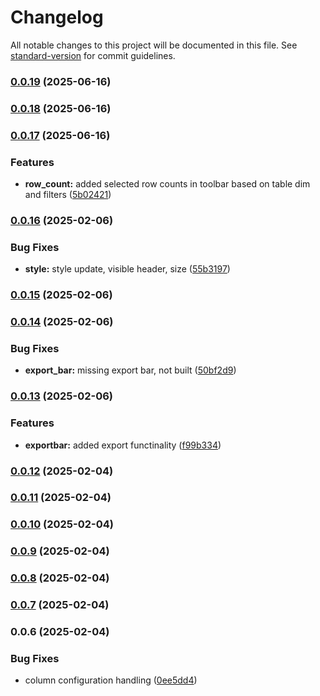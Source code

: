 # Changelog

All notable changes to this project will be documented in this file. See [standard-version](https://github.com/conventional-changelog/standard-version) for commit guidelines.

### [0.0.19](https://github.com/fxi/amtabulator/compare/v0.0.18...v0.0.19) (2025-06-16)

### [0.0.18](https://github.com/fxi/amtabulator/compare/v0.0.17...v0.0.18) (2025-06-16)

### [0.0.17](https://github.com/fxi/amtabulator/compare/v0.0.16...v0.0.17) (2025-06-16)


### Features

* **row_count:** added selected row counts in toolbar based on table dim and filters ([5b02421](https://github.com/fxi/amtabulator/commit/5b024219a171f0cfa7eb7ae8a20df2e389f406b9))

### [0.0.16](https://github.com/fxi/amtabulator/compare/v0.0.15...v0.0.16) (2025-02-06)


### Bug Fixes

* **style:** style update, visible header, size ([55b3197](https://github.com/fxi/amtabulator/commit/55b3197c6b7eae3f6eaa6d4aa821cd2c0a8b6d39))

### [0.0.15](https://github.com/fxi/amtabulator/compare/v0.0.14...v0.0.15) (2025-02-06)

### [0.0.14](https://github.com/fxi/amtabulator/compare/v0.0.13...v0.0.14) (2025-02-06)


### Bug Fixes

* **export_bar:** missing export bar, not built ([50bf2d9](https://github.com/fxi/amtabulator/commit/50bf2d901743d166d05e18075a05c4c56c49edf7))

### [0.0.13](https://github.com/fxi/amtabulator/compare/v0.0.12...v0.0.13) (2025-02-06)


### Features

* **exportbar:** added export functinality ([f99b334](https://github.com/fxi/amtabulator/commit/f99b3347d983bed7b4dfcd2f75a270e01c51b87a))

### [0.0.12](https://github.com/fxi/amtabulator/compare/v0.0.11...v0.0.12) (2025-02-04)

### [0.0.11](https://github.com/fxi/amtabulator/compare/v0.0.10...v0.0.11) (2025-02-04)

### [0.0.10](https://github.com/fxi/amtabulator/compare/v0.0.9...v0.0.10) (2025-02-04)

### [0.0.9](https://github.com/fxi/amtabulator/compare/v0.0.8...v0.0.9) (2025-02-04)

### [0.0.8](https://github.com/fxi/amtabulator/compare/v0.0.7...v0.0.8) (2025-02-04)

### [0.0.7](https://github.com/fxi/amtabulator/compare/v0.0.6...v0.0.7) (2025-02-04)

### 0.0.6 (2025-02-04)


### Bug Fixes

* column configuration handling ([0ee5dd4](https://github.com/fxi/amtabulator/commit/0ee5dd40e46753928516e289bcad8b3b18e48b32))
